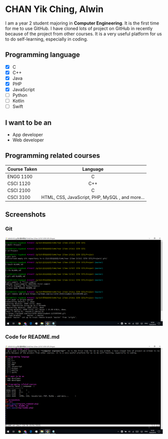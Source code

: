 # CHAN Yik Ching, Alwin
I am a year 2 student majoring in **Computer Engineering**. It is the first time for me to use GitHub. I have cloned lots of project on GitHub in recently because of the project from other courses. It is a very useful platform for us to do self-learning, especially in coding.

## Programming language
- [x] C
- [x] C++
- [x] Java
- [x] PHP
- [x] JavaScript
- [ ] Python
- [ ] Kotlin
- [ ] Swift

## I want to be an
- App developer
- Web developer

## Programming related courses
| Course Taken | Language  |
|:-----|:------:|
|ENGG 1100   |C     |
|CSCI 1120   |C++     |
|CSCI 2100   |C     |
|CSCI 3100   |HTML, CSS, JavaScript, PHP, MySQL , and more...      |

## Screenshots
### Git
![alt text](img/git_command.png)
### Code for README.md
![alt text](img/readme.png)
